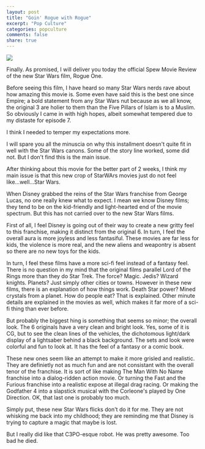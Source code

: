 ```yaml
---
layout: post
title: "Goin' Rogue with Rogue"
excerpt: "Pop Culture"
categories: popculture
comments: false
share: true
---
```


![](http://img.lum.dolimg.com/v1/images/rogueone_onesheeta_1000_309ed8f6.jpeg?region=0%2C0%2C1000%2C1481&width=480)


Finally. As promised, I will deliver you today the official Spew Movie Review of the new Star Wars film, Rogue One.


Before seeing this film, I have heard so many Star Wars nerds rave about how amazing this movie is. Some even have said this is the best one since Empire; a bold statement from any Star Wars nut because as we all know, the original 3 are holier to them than the Five Pillars of Islam is to a Muslim. So obviously I came in with high hopes, albeit somewhat tempered due to my distaste for episode 7.

I think I needed to temper my expectations more.

I will spare you all the minuscia on why this installment doesn't quite fit in well with the Star Wars canons. Some of the story line worked, some did not. But I don't find this is the main issue.


After thinking about this movie for the better part of 2 weeks, I think my main issue is that this new crop of StarWArs movies just do not feel like...well...Star Wars.


When Disney grabbed the reins of the Star Wars franchise from George Lucas, no one really knew what to expect. I mean we know Disney films; they tend to be on the kid-friendly and light-hearted end of the movie spectrum. But this has not carried over to the new Star Wars films.

First of all, I feel Disney is going out of their way to create a new gritty feel to this franchise, making it distinct from the original 6. In turn, I feel the overall aura is more joyless and less fantasiful. These movies are far less for kids, the violence is more real, and the new aliens and weapontry is absent so there are no new toys for the kids.

In turn, I feel these films have a more sci-fi feel instead of a fantasy feel. There is no question in my mind that the original films parallel Lord of the Rings more than they do Star Trek. The force? Magic. Jedis? Wizard knights. Planets? Just simply other cities or towns. However in these new films, there is an explanation of how things work. Death Star power? Mined crystals from a planet. How do people eat? That is explained. Other minute details are explained in the movies as well, which makes it far more of a sci-fi thing than ever before.

But probably the biggest hing is something that seems so minor; the overall look. The 6 originals have a very clean and bright look. Yes, some of it is CG, but to see the clean lines of the vehicles, the dichotomous light/dark display of a lightsaber behind a black background. The sets and look were colorful and fun to look at. It has the feel of a fantasy or a comic book.

These new ones seem like an attempt to make it more grisled and realistic. They are definietly not as much fun and are not consistant with the overall tenor of the franchise. It is sort of like making The Man With No Name franchise into a dialog-ridden action movie. Or turning the Fast and the Furious franchise into a realistic expose at illegal drag racing. Or making the Godfather 4 into a slapstick musical with the Corleone's played by One Direction. OK, that last one is probably too much.

Simply put, these new Star Wars flicks don't do it for me. They are not whisking me back into my childhood; they are reminding me that Disney is trying to capture a magic that maybe is lost. 

But I really did like that C3PO-esque robot. He was pretty awesome. Too bad he died.






